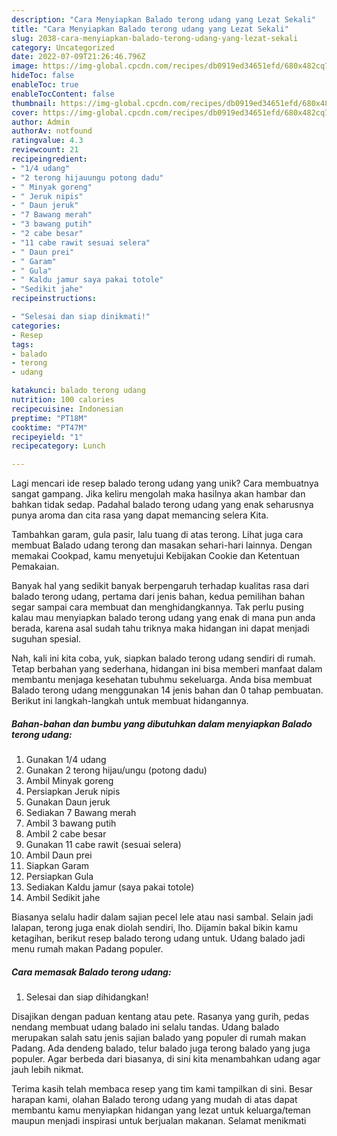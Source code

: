 ```yaml
---
description: "Cara Menyiapkan Balado terong udang yang Lezat Sekali"
title: "Cara Menyiapkan Balado terong udang yang Lezat Sekali"
slug: 2038-cara-menyiapkan-balado-terong-udang-yang-lezat-sekali
category: Uncategorized
date: 2022-07-09T21:26:46.796Z
image: https://img-global.cpcdn.com/recipes/db0919ed34651efd/680x482cq70/balado-terong-udang-foto-resep-utama.jpg
hideToc: false
enableToc: true
enableTocContent: false
thumbnail: https://img-global.cpcdn.com/recipes/db0919ed34651efd/680x482cq70/balado-terong-udang-foto-resep-utama.jpg
cover: https://img-global.cpcdn.com/recipes/db0919ed34651efd/680x482cq70/balado-terong-udang-foto-resep-utama.jpg
author: Admin
authorAv: notfound
ratingvalue: 4.3
reviewcount: 21
recipeingredient:
- "1/4 udang"
- "2 terong hijauungu potong dadu"
- " Minyak goreng"
- " Jeruk nipis"
- " Daun jeruk"
- "7 Bawang merah"
- "3 bawang putih"
- "2 cabe besar"
- "11 cabe rawit sesuai selera"
- " Daun prei"
- " Garam"
- " Gula"
- " Kaldu jamur saya pakai totole"
- "Sedikit jahe"
recipeinstructions:

- "Selesai dan siap dinikmati!"
categories:
- Resep
tags:
- balado
- terong
- udang

katakunci: balado terong udang 
nutrition: 100 calories
recipecuisine: Indonesian
preptime: "PT18M"
cooktime: "PT47M"
recipeyield: "1"
recipecategory: Lunch

---
```





Lagi mencari ide resep balado terong udang yang unik? Cara membuatnya sangat gampang. Jika keliru mengolah maka hasilnya akan hambar dan bahkan tidak sedap. Padahal balado terong udang yang enak seharusnya punya aroma dan cita rasa yang dapat memancing selera Kita.





Tambahkan garam, gula pasir, lalu tuang di atas terong. Lihat juga cara membuat Balado udang terong dan masakan sehari-hari lainnya. Dengan memakai Cookpad, kamu menyetujui Kebijakan Cookie dan Ketentuan Pemakaian.

Banyak hal yang sedikit banyak berpengaruh terhadap kualitas rasa dari balado terong udang, pertama dari jenis bahan, kedua pemilihan bahan segar sampai cara membuat dan menghidangkannya. Tak perlu pusing kalau mau menyiapkan balado terong udang yang enak di mana pun anda berada, karena asal sudah tahu triknya maka hidangan ini dapat menjadi suguhan spesial.






Nah, kali ini kita coba, yuk, siapkan balado terong udang sendiri di rumah. Tetap berbahan yang sederhana, hidangan ini bisa memberi manfaat dalam membantu menjaga kesehatan tubuhmu sekeluarga. Anda bisa membuat Balado terong udang menggunakan 14 jenis bahan dan 0 tahap pembuatan. Berikut ini langkah-langkah untuk membuat hidangannya.

<!--inarticleads1-->

##### Bahan-bahan dan bumbu yang dibutuhkan dalam menyiapkan Balado terong udang:

1. Gunakan 1/4 udang
1. Gunakan 2 terong hijau/ungu (potong dadu)
1. Ambil  Minyak goreng
1. Persiapkan  Jeruk nipis
1. Gunakan  Daun jeruk
1. Sediakan 7 Bawang merah
1. Ambil 3 bawang putih
1. Ambil 2 cabe besar
1. Gunakan 11 cabe rawit (sesuai selera)
1. Ambil  Daun prei
1. Siapkan  Garam
1. Persiapkan  Gula
1. Sediakan  Kaldu jamur (saya pakai totole)
1. Ambil Sedikit jahe


Biasanya selalu hadir dalam sajian pecel lele atau nasi sambal. Selain jadi lalapan, terong juga enak diolah sendiri, lho. Dijamin bakal bikin kamu ketagihan, berikut resep balado terong udang untuk. Udang balado jadi menu rumah makan Padang populer. 

<!--inarticleads2-->

##### Cara memasak Balado terong udang:


1. Selesai dan siap dihidangkan!

Disajikan dengan paduan kentang atau pete. Rasanya yang gurih, pedas nendang membuat udang balado ini selalu tandas. Udang balado merupakan salah satu jenis sajian balado yang populer di rumah makan Padang. Ada dendeng balado, telur balado juga terong balado yang juga populer. Agar berbeda dari biasanya, di sini kita menambahkan udang agar jauh lebih nikmat. 

Terima kasih telah membaca resep yang tim kami tampilkan di sini. Besar harapan kami, olahan Balado terong udang yang mudah di atas dapat membantu kamu menyiapkan hidangan yang lezat untuk keluarga/teman maupun menjadi inspirasi untuk berjualan makanan. Selamat menikmati
